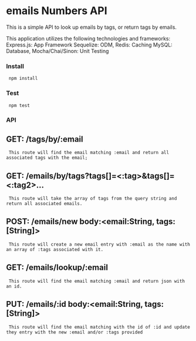 emails Numbers API
==========================================

This is a simple API to look up emails by tags, or return tags by emails.

This application utilizes the following technologies and frameworks:
    Express.js: App Framework
    Sequelize: ODM,
    Redis: Caching
    MySQL: Database,
    Mocha/Chai/Sinon: Unit Testing

 ### Install

     npm install

 ### Test

     npm test

 ### API

 ## GET: /tags/by/:email
     This route will find the email matching :email and return all associated tags with the email;

 ## GET: /emails/by/tags?tags[]=<:tag>&tags[]=<:tag2>...
     This route will take the array of tags from the query string and return all associated emails.

 ## POST: /emails/new body:<email:String, tags:[String]>
     This route will create a new email entry with :email as the name with an array of :tags associated with it.

 ## GET: /emails/lookup/:email
     This route will find the email matching :email and return json with an id.

 ## PUT: /emails/:id body:<email:String, tags:[String]>
     This route will find the email matching with the id of :id and update they entry with the new :email and/or :tags provided
